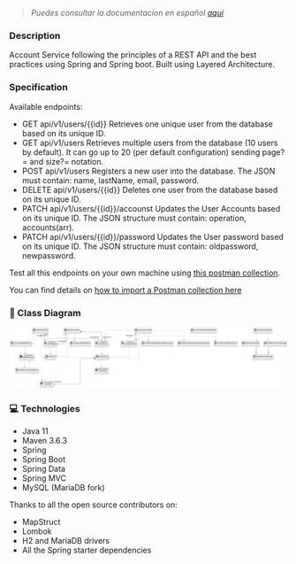 > *Puedes consultar la documentacion en español [aqui](./README.es.md)*

### Description
Account Service following the principles of a REST API and the best practices using Spring and Spring boot. 
Built using Layered Architecture.

### Specification
Available endpoints:
- GET api/v1/users/{{id}} Retrieves one unique user from the database based on its unique ID.
- GET api/v1/users Retrieves multiple users from the database (10 users by default). It can go up to 20 (per default configuration) sending page?= and size?= notation.
- POST api/v1/users Registers a new user into the database. The JSON must contain: name, lastName, email, password.
- DELETE api/v1/users/{{id}} Deletes one user from the database based on its unique ID.
- PATCH api/v1/users/{{id}}/accounst Updates the User Accounts based on its unique ID. The JSON structure must contain: operation, accounts(arr).
- PATCH api/v1/users/{{id}}/password Updates the User password based on its unique ID. The JSON structure must contain: oldpassword, newpassword.

Test all this endpoints on your own machine using [this postman collection](./docs/Account%20Service.postman_collection.json).

You can find details on [how to import a Postman collection here](https://learning.postman.com/docs/getting-started/importing-and-exporting-data/#importing-data-into-postman)

### 💬 Class Diagram
![classDiagram](./docs/classDiagram.png)

### 💻 Technologies 
- Java 11
- Maven 3.6.3
- Spring
- Spring Boot
- Spring Data
- Spring MVC
- MySQL (MariaDB fork)

Thanks to all the open source contributors on:
- MapStruct
- Lombok
- H2 and MariaDB drivers
- All the Spring starter dependencies